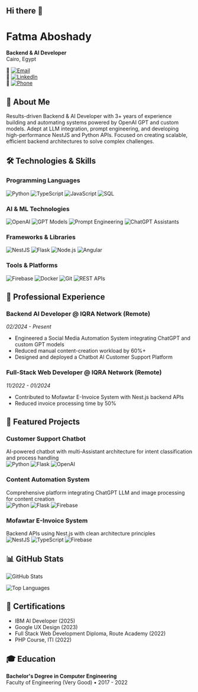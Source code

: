 ## Hi there 👋
# Fatma Aboshady

**Backend & AI Developer**  
Cairo, Egypt  

📧 [![Email](https://img.shields.io/badge/Email-fatemaaboshady1999@gmail.com-D14836?logo=gmail&logoColor=white)](mailto:fatemaaboshady1999@gmail.com)  
💼 [![LinkedIn](https://img.shields.io/badge/LinkedIn-Fatma%20Aboshady-0077B5?logo=linkedin&logoColor=white)](https://www.linkedin.com/in/fatma-aboshady/)  
📱 [![Phone](https://img.shields.io/badge/Phone-%2B201150945369-008751?logo=whatsapp&logoColor=white)](https://wa.me/201150945369)

## 👋 About Me

Results-driven Backend & AI Developer with 3+ years of experience building and automating systems powered by OpenAI GPT and custom models. Adept at LLM integration, prompt engineering, and developing high-performance NestJS and Python APIs. Focused on creating scalable, efficient backend architectures to solve complex challenges.

## 🛠️ Technologies & Skills

### Programming Languages
![Python](https://img.shields.io/badge/Python-3776AB?logo=python&logoColor=white)
![TypeScript](https://img.shields.io/badge/TypeScript-3178C6?logo=typescript&logoColor=white)
![JavaScript](https://img.shields.io/badge/JavaScript-F7DF1E?logo=javascript&logoColor=black)
![SQL](https://img.shields.io/badge/SQL-4479A1?logo=postgresql&logoColor=white)

### AI & ML Technologies
![OpenAI](https://img.shields.io/badge/OpenAI-412991?logo=openai&logoColor=white)
![GPT Models](https://img.shields.io/badge/GPT%20Models-000000?logo=openai&logoColor=white)
![Prompt Engineering](https://img.shields.io/badge/Prompt%20Engineering-FF6B00)
![ChatGPT Assistants](https://img.shields.io/badge/ChatGPT%20Assistants-412991)

### Frameworks & Libraries
![NestJS](https://img.shields.io/badge/NestJS-E0234E?logo=nestjs&logoColor=white)
![Flask](https://img.shields.io/badge/Flask-000000?logo=flask&logoColor=white)
![Node.js](https://img.shields.io/badge/Node.js-339933?logo=node.js&logoColor=white)
![Angular](https://img.shields.io/badge/Angular-DD0031?logo=angular&logoColor=white)

### Tools & Platforms
![Firebase](https://img.shields.io/badge/Firebase-FFCA28?logo=firebase&logoColor=black)
![Docker](https://img.shields.io/badge/Docker-2496ED?logo=docker&logoColor=white)
![Git](https://img.shields.io/badge/Git-F05032?logo=git&logoColor=white)
![REST APIs](https://img.shields.io/badge/REST%20APIs-FF6C37)


## 💼 Professional Experience

### Backend AI Developer @ IQRA Network (Remote)
*02/2024 - Present*

- Engineered a Social Media Automation System integrating ChatGPT and custom GPT models
- Reduced manual content-creation workload by 60%+
- Designed and deployed a Chatbot AI Customer Support Platform

### Full-Stack Web Developer @ IQRA Network (Remote)
*11/2022 - 01/2024*

- Contributed to Mofawtar E-Invoice System with Nest.js backend APIs
- Reduced invoice processing time by 50%

## 🚀 Featured Projects

### Customer Support Chatbot
AI-powered chatbot with multi-Assistant architecture for intent classification and process handling  
![Python](https://img.shields.io/badge/Python-3776AB?logo=python&logoColor=white)
![Flask](https://img.shields.io/badge/Flask-000000?logo=flask&logoColor=white)
![OpenAI](https://img.shields.io/badge/OpenAI-412991?logo=openai&logoColor=white)

### Content Automation System
Comprehensive platform integrating ChatGPT LLM and image processing for content creation  
![Python](https://img.shields.io/badge/Python-3776AB?logo=python&logoColor=white)
![Flask](https://img.shields.io/badge/Flask-000000?logo=flask&logoColor=white)
![Firebase](https://img.shields.io/badge/Firebase-FFCA28?logo=firebase&logoColor=black)

### Mofawtar E-Invoice System
Backend APIs using Nest.js with clean architecture principles  
![NestJS](https://img.shields.io/badge/NestJS-E0234E?logo=nestjs&logoColor=white)
![TypeScript](https://img.shields.io/badge/TypeScript-3178C6?logo=typescript&logoColor=white)
![Firebase](https://img.shields.io/badge/Firebase-FFCA28?logo=firebase&logoColor=black)

## 📊 GitHub Stats

![GitHub Stats](https://github-readme-stats.vercel.app/api?username=FatmaAboshady&show_icons=true&theme=radical)

![Top Languages](https://github-readme-stats.vercel.app/api/top-langs/?username=FatmaAboshady&layout=compact&theme=radical)

## 📜 Certifications

- IBM AI Developer (2025)
- Google UX Design (2023)
- Full Stack Web Development Diploma, Route Academy (2022)
- PHP Course, ITI (2022)

## 🎓 Education

**Bachelor's Degree in Computer Engineering**  
Faculty of Engineering (Very Good) • 2017 - 2022
<!--
**FatmaAboshady/FatmaAboshady** is a ✨ _special_ ✨ repository because its `README.md` (this file) appears on your GitHub profile.

Here are some ideas to get you started:

- 🔭 I’m currently working on ...
- 🌱 I’m currently learning ...
- 👯 I’m looking to collaborate on ...
- 🤔 I’m looking for help with ...
- 💬 Ask me about ...
- 📫 How to reach me: ...
- 😄 Pronouns: ...
- ⚡ Fun fact: ...
-->
